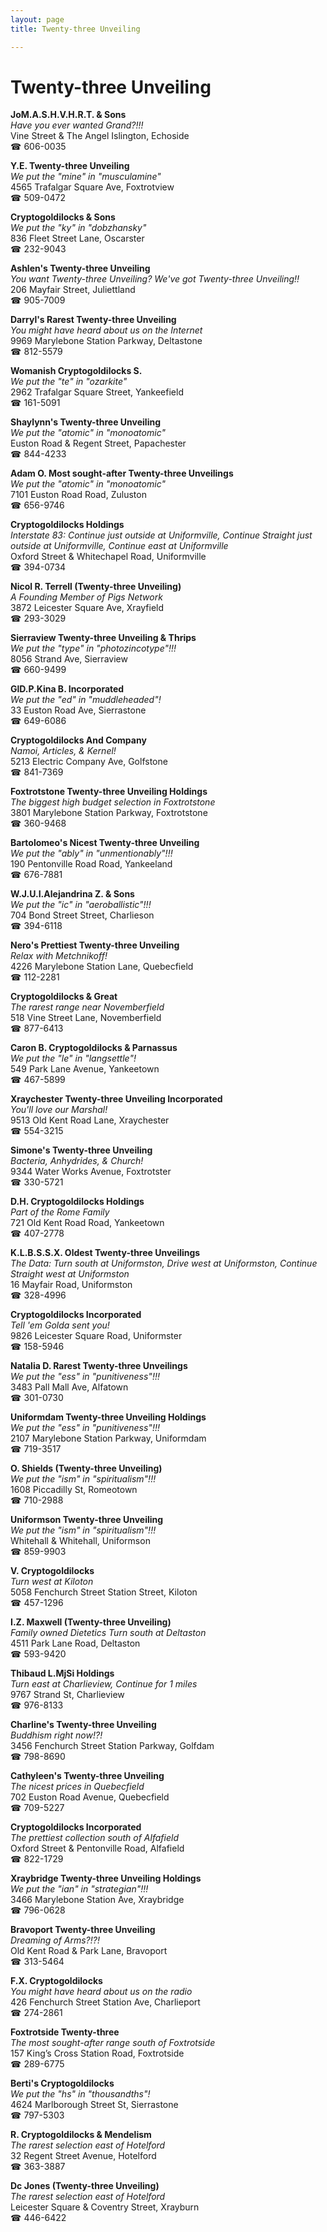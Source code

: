 ```yaml
---
layout: page 
title: Twenty-three Unveiling

---
```



# Twenty-three Unveiling


 **JoM.A.S.H.V.H.R.T. & Sons**  
_Have you ever wanted Grand?!!!_  
Vine Street & The Angel Islington, Echoside  
☎ 606-0035

**Y.E. Twenty-three Unveiling**  
_We put the "mine" in "musculamine"_  
4565 Trafalgar Square Ave, Foxtrotview  
☎ 509-0472

**Cryptogoldilocks & Sons**  
_We put the "ky" in "dobzhansky"_  
836 Fleet Street Lane, Oscarster  
☎ 232-9043

**Ashlen's Twenty-three Unveiling**  
_You want Twenty-three Unveiling? We've got Twenty-three Unveiling!!_  
206 Mayfair Street, Juliettland  
☎ 905-7009

**Darryl's Rarest Twenty-three Unveiling**  
_You might have heard about us on the Internet_  
9969 Marylebone Station Parkway, Deltastone  
☎ 812-5579

**Womanish Cryptogoldilocks S.**  
_We put the "te" in "ozarkite"_  
2962 Trafalgar Square Street, Yankeefield  
☎ 161-5091

**Shaylynn's Twenty-three Unveiling**  
_We put the "atomic" in "monoatomic"_  
Euston Road & Regent Street, Papachester  
☎ 844-4233

**Adam O. Most sought-after Twenty-three Unveilings**  
_We put the "atomic" in "monoatomic"_  
7101 Euston Road Road, Zuluston  
☎ 656-9746

**Cryptogoldilocks Holdings**  
_Interstate 83: Continue just outside at Uniformville, Continue Straight just outside at Uniformville, Continue east at Uniformville_  
Oxford Street & Whitechapel Road, Uniformville  
☎ 394-0734

**Nicol R. Terrell (Twenty-three Unveiling)**  
_A Founding Member of Pigs Network_  
3872 Leicester Square Ave, Xrayfield  
☎ 293-3029

**Sierraview Twenty-three Unveiling & Thrips**  
_We put the "type" in "photozincotype"!!!_  
8056 Strand Ave, Sierraview  
☎ 660-9499

**GlD.P.Kina B. Incorporated**  
_We put the "ed" in "muddleheaded"!_  
33 Euston Road Ave, Sierrastone  
☎ 649-6086

**Cryptogoldilocks And Company**  
_Namoi, Articles, & Kernel!_  
5213 Electric Company Ave, Golfstone  
☎ 841-7369

**Foxtrotstone Twenty-three Unveiling Holdings**  
_The biggest high budget selection in Foxtrotstone_  
3801 Marylebone Station Parkway, Foxtrotstone  
☎ 360-9468

**Bartolomeo's Nicest Twenty-three Unveiling**  
_We put the "ably" in "unmentionably"!!!_  
190 Pentonville Road Road, Yankeeland  
☎ 676-7881

**W.J.U.I.Alejandrina Z. & Sons**  
_We put the "ic" in "aeroballistic"!!!_  
704 Bond Street Street, Charlieson  
☎ 394-6118

**Nero's Prettiest Twenty-three Unveiling**  
_Relax with Metchnikoff!_  
4226 Marylebone Station Lane, Quebecfield  
☎ 112-2281

**Cryptogoldilocks & Great**  
_The rarest range near Novemberfield_  
518 Vine Street Lane, Novemberfield  
☎ 877-6413

**Caron B. Cryptogoldilocks & Parnassus**  
_We put the "le" in "langsettle"!_  
549 Park Lane Avenue, Yankeetown  
☎ 467-5899

**Xraychester Twenty-three Unveiling Incorporated**  
_You'll love our Marshal!_  
9513 Old Kent Road Lane, Xraychester  
☎ 554-3215

**Simone's Twenty-three Unveiling**  
_Bacteria, Anhydrides, & Church!_  
9344 Water Works Avenue, Foxtrotster  
☎ 330-5721

**D.H. Cryptogoldilocks Holdings**  
_Part of the Rome Family_  
721 Old Kent Road Road, Yankeetown  
☎ 407-2778

**K.L.B.S.S.X. Oldest Twenty-three Unveilings**  
_The Data: Turn south at Uniformston, Drive west at Uniformston, Continue Straight west at Uniformston_  
16 Mayfair Road, Uniformston  
☎ 328-4996

**Cryptogoldilocks Incorporated**  
_Tell 'em Golda sent you!_  
9826 Leicester Square Road, Uniformster  
☎ 158-5946

**Natalia D. Rarest Twenty-three Unveilings**  
_We put the "ess" in "punitiveness"!!!_  
3483 Pall Mall Ave, Alfatown  
☎ 301-0730

**Uniformdam Twenty-three Unveiling Holdings**  
_We put the "ess" in "punitiveness"!!!_  
2107 Marylebone Station Parkway, Uniformdam  
☎ 719-3517

**O. Shields (Twenty-three Unveiling)**  
_We put the "ism" in "spiritualism"!!!_  
1608 Piccadilly St, Romeotown  
☎ 710-2988

**Uniformson Twenty-three Unveiling**  
_We put the "ism" in "spiritualism"!!!_  
Whitehall & Whitehall, Uniformson  
☎ 859-9903

**V. Cryptogoldilocks**  
_Turn west at Kiloton_  
5058 Fenchurch Street Station Street, Kiloton  
☎ 457-1296

**I.Z. Maxwell (Twenty-three Unveiling)**  
_Family owned Dietetics 
Turn south at Deltaston_  
4511 Park Lane Road, Deltaston  
☎ 593-9420

**Thibaud L.MjSi Holdings**  
_Turn east at Charlieview, Continue for 1 miles_  
9767 Strand St, Charlieview  
☎ 976-8133

**Charline's Twenty-three Unveiling**  
_Buddhism right now!?!_  
3456 Fenchurch Street Station Parkway, Golfdam  
☎ 798-8690

**Cathyleen's Twenty-three Unveiling**  
_The nicest prices in Quebecfield_  
702 Euston Road Avenue, Quebecfield  
☎ 709-5227

**Cryptogoldilocks Incorporated**  
_The prettiest collection south of Alfafield_  
Oxford Street & Pentonville Road, Alfafield  
☎ 822-1729

**Xraybridge Twenty-three Unveiling Holdings**  
_We put the "ian" in "strategian"!!!_  
3466 Marylebone Station Ave, Xraybridge  
☎ 796-0628

**Bravoport Twenty-three Unveiling**  
_Dreaming of Arms?!?!_  
Old Kent Road & Park Lane, Bravoport  
☎ 313-5464

**F.X. Cryptogoldilocks**  
_You might have heard about us on the radio_  
426 Fenchurch Street Station Ave, Charlieport  
☎ 274-2861

**Foxtrotside Twenty-three**  
_The most sought-after range south of Foxtrotside_  
157 King’s Cross Station Road, Foxtrotside  
☎ 289-6775

**Berti's Cryptogoldilocks**  
_We put the "hs" in "thousandths"!_  
4624 Marlborough Street St, Sierrastone  
☎ 797-5303

**R. Cryptogoldilocks & Mendelism**  
_The rarest selection east of Hotelford_  
32 Regent Street Avenue, Hotelford  
☎ 363-3887

**Dc Jones (Twenty-three Unveiling)**  
_The rarest selection east of Hotelford_  
Leicester Square & Coventry Street, Xrayburn  
☎ 446-6422

